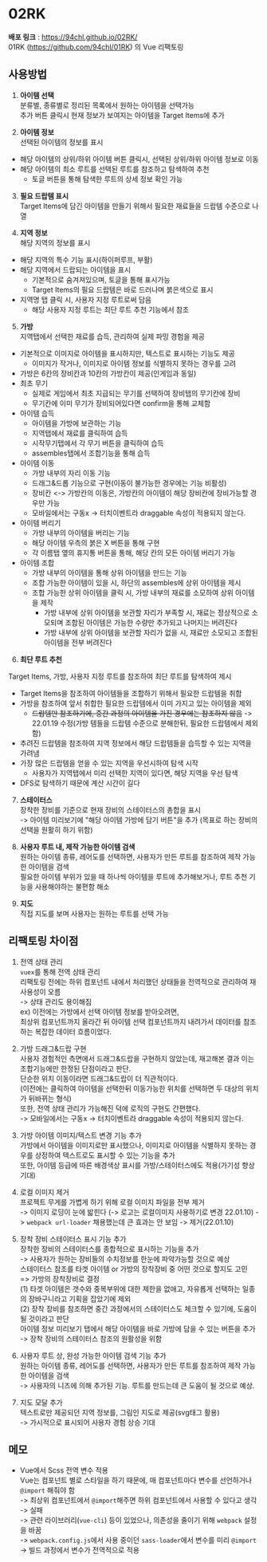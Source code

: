 # 02RK

**배포 링크** : https://94chl.github.io/02RK/  
01RK (https://github.com/94chl/01RK) 의 Vue 리팩토링

## 사용방법

1. **아이템 선택**  
   분류별, 종류별로 정리된 목록에서 원하는 아이템을 선택가능  
   추가 버튼 클릭시 현재 정보가 보여지는 아이템을 Target Items에 추가

2. **아이템 정보**  
   선택된 아이템의 정보를 표시

- 해당 아이템의 상위/하위 아이템 버튼 클릭시, 선택된 상위/하위 아이템 정보로 이동
- 해당 아이템의 최소 루트를 선택된 루트를 참조하고 탐색하여 추천
  - 토글 버튼을 통해 탐색한 루트의 상세 정보 확인 가능

3. **필요 드랍템 표시**  
   Target Items에 담긴 아이템을 만들기 위해서 필요한 재료들을 드랍템 수준으로 나열

4. **지역 정보**  
   해당 지역의 정보를 표시

- 해당 지역의 특수 기능 표시(하이퍼루프, 부활)
- 해당 지역에서 드랍되는 아이템을 표시
  - 기본적으로 숨겨져있으며, 토글을 통해 표시가능
  - Target Items의 필요 드랍템은 바로 드러나며 붉은색으로 표시
- 지역명 탭 클릭 시, 사용자 지정 루트로써 담음
  - 해당 사용자 지정 루트는 최단 루트 추천 기능에서 참조

5. **가방**  
   지역탭에서 선택한 재료를 습득, 관리하여 실제 파밍 경험을 제공

- 기본적으로 이미지로 아이템을 표시하지만, 텍스트로 표시하는 기능도 제공
  - 이미지가 작거나, 이미지로 아이템 정보를 식별하지 못하는 경우를 고려
- 가방은 6칸의 장비칸과 10칸의 가방칸이 제공(인게임과 동일)
- 최초 무기
  - 실제로 게임에서 최초 지급되는 무기를 선택하여 장비탭의 무기칸에 장비
  - 무기칸에 이미 무기가 장비되어있다면 confirm을 통해 교체함
- 아이템 습득
  - 아이템을 가방에 보관하는 기능
  - 지역탭에서 재료를 클릭하여 습득
  - 시작무기탭에서 각 무기 버튼을 클릭하여 습득
  - assembles탭에서 조합기능을 통해 습득
- 아이템 이동
  - 가방 내부의 자리 이동 기능
  - 드래그&드롭 기능으로 구현(이동이 불가능한 경우에는 기능 비활성)
  - 장비칸 <-> 가방칸의 이동은, 가방칸의 아이템이 해당 장비칸에 장비가능할 경우만 가능
  - 모바일에서는 구동x -> 터치이벤트라 draggable 속성이 적용되지 않는다.
- 아이템 버리기
  - 가방 내부의 아이템을 버리는 기능
  - 해당 아이템 우측의 붉은 X 버튼을 통해 구현
  - 각 이름탭 옆의 휴지통 버튼을 통해, 해당 칸의 모든 아이템 버리기 가능
- 아이템 조합
  - 가방 내부의 아이템을 통해 상위 아이템을 만드는 기능
  - 조합 가능한 아이템이 있을 시, 하단의 assembles에 상위 아이템을 제시
  - 조합 가능한 상위 아이템을 클릭 시, 가방 내부의 재료를 소모하여 상위 아이템을 제작
    - 가방 내부에 상위 아이템을 보관할 자리가 부족할 시, 재료는 정상적으로 소모되며 조합된 아이템은 가능한 수량만 추가되고 나머지는 버려진다
    - 가방 내부에 상위 아이템을 보관할 자리가 없을 시, 재료만 소모되고 조합된 아이템을 전부 버려진다

6. **최단 루트 추천**

Target Items, 가방, 사용자 지정 루트를 참조하여 최단 루트를 탐색하여 제시

- Target Items을 참조하여 아이템들을 조합하기 위해서 필요한 드랍템을 취합
- 가방을 참조하여 앞서 취합한 필요한 드랍템에서 이미 가지고 있는 아이템을 제외
  - ~~드랍템만 참조하기에, 중간 과정의 아이템을 가진 경우에는 참조하지 않음~~ -> 22.01.19 수정(가방 템들을 드랍템 수준으로 분해한뒤, 필요한 드랍템에서 제외함)
- 추려진 드랍템을 참조하여 지역 정보에서 해당 드랍템들을 습득할 수 있는 지역을 가려냄
- 가장 많은 드랍템을 얻을 수 있는 지역을 우선시하여 탐색 시작
  - 사용자가 지역탭에서 미리 선택한 지역이 있다면, 해당 지역을 우선 탐색
- DFS로 탐색하기 때문에 계산 시간이 길다

7. **스테이터스**  
장착한 장비를 기준으로 현재 장비의 스테이터스의 총합을 표시  
-> 아이템 미리보기에 "해당 아이템 가방에 담기 버튼"을 추가 (목표로 하는 장비의 선택을 원활히 하기 위함)  
  
8. **사용자 루트 내, 제작 가능한 아이템 검색**  
원하는 아이템 종류, 레어도를 선택하면, 사용자가 만든 루트를 참조하여 제작 가능한 아이템을 검색  
필요한 아이템 부위가 있을 때 하나씩 아이템을 루트에 추가해보거나, 루트 추천 기능을 사용해야하는 불편함 해소  
  
9. **지도**  
직접 지도를 보며 사용자는 원하는 루트를 선택 가능  
  
## 리팩토링 차이점

1. 전역 상태 관리  
   `vuex`를 통해 전역 상태 관리  
   리팩토링 전에는 하위 컴포넌트 내에서 처리했던 상태들을 전역적으로 관리하여 재사용성이 오름  
   -> 상태 관리도 용이해짐  
   ex) 이전에는 가방에서 선택 아이템 정보를 받아오려면,  
   최상위 컴포넌트까지 올라간 뒤 아이템 선택 컴포넌트까지 내려가서 데이터를 참조하는 복잡한 데이터 흐름이었다.  

2. 가방 드래그&드랍 구현  
   사용자 경험적인 측면에서 드래그&드랍을 구현하지 않았는데, 재고해본 결과 이는 조합기능에만 한정된 단점이라고 판단.  
   단순한 위치 이동이라면 드래그&드랍이 더 직관적이다.  
   (이전에는 클릭하여 아이템을 선택한뒤 이동가능한 위치를 선택하면 두 대상의 위치가 뒤바뀌는 형식)  
   또한, 전역 상태 관리가 가능해진 덕에 로직의 구현도 간편했다.  
   -> 모바일에서는 구동x -> 터치이벤트라 draggable 속성이 적용되지 않는다.  

3. 가방 아이템 이미지/텍스트 변경 기능 추가  
   가방에서 아이템을 이미지로만 표시했으나, 이미지로 아이템을 식별하지 못하는 경우를 상정하여 텍스트로도 표시할 수 있는 기능을 추가  
   또한, 아이템 등급에 따른 배경색상 표시를 가방/스테이터스에도 적용(가기성 향상 기대)  

4. 로컬 이미지 제거  
   프로젝트 무게를 가볍게 하기 위해 로컬 이미지 파일을 전부 제거  
   -> 이미지 로딩이 눈에 밟힌다  (-> 로고는 로컬이미지 사용하기로 변경 22.01.10)
   -> `webpack url-loader` 채용했는데 큰 효과는 안 보임 -> 제거(22.01.10)  
   
5. 장착 장비 스테이터스 표시 기능 추가  
   장착한 장비의 스테이터스를 종합적으로 표시하는 기능을 추가  
      -> 사용자가 원하는 장비들의 수치정보를 한눈에 파악가능할 것으로 예상  
   스테이터스 참조를 타겟 아이템 or 가방의 장착장비 중 어떤 것으로 할지도 고민  
      => 가방의 장착장비로 결정  
         (1) 타겟 아이템은 갯수와 중복부위에 대한 제한을 없애고, 자유롭게 선택하는 일종의 장바구니라고 기획을 잡았기에 제외  
         (2) 장착 장비를 참조하면 중간 과정에서의 스테이터스도 체크할 수 있기에, 도움이 될 것이라고 판단  
   아이템 정보 미리보기 탭에서 해당 아이템을 바로 가방에 담을 수 있는 버튼을 추가  
      -> 장착 장비의 스테이터스 참조의 원활성을 위함  
      
6. 사용자 루트 상, 완성 가능한 아이템 검색 기능 추가  
   원하는 아이템 종류, 레어도를 선택하면, 사용자가 만든 루트를 참조하여 제작 가능한 아이템을 검색  
      -> 사용자의 니즈에 의해 추가된 기능. 루트를 만드는데 큰 도움이 될 것으로 예상.  
      
7. 지도 모달 추가  
   텍스트로만 제공되던 지역 정보를, 그림인 지도로 제공(svg태그 활용)  
      -> 가시적으로 표시되어 사용자 경험 상승 기대  
  
## 메모

- Vue에서 Scss 전역 변수 적용  
  Vue는 컴포넌트 별로 스타일을 하기 때문에, 매 컴포넌트마다 변수를 선언하거나 `@import` 해줘야 함  
  -> 최상위 컴포넌트에서 `@import`해주면 하위 컴포넌트에서 사용할 수 있다고 생각  
  -> 실패  
  -> 관련 라이브러리(`vue-cli`) 등이 있었으나, 의존성을 줄이기 위해 `webpack` 설정을 바꿈  
  -> `webpack.config.js`에서 사용 중이던 `sass-loader`에서 변수를 미리 `@import`  
  -> 빌드 과정에서 변수가 전역적으로 적용
